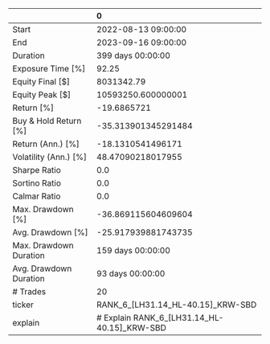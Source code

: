 |                        | 0                                           |
|:-----------------------|:--------------------------------------------|
| Start                  | 2022-08-13 09:00:00                         |
| End                    | 2023-09-16 09:00:00                         |
| Duration               | 399 days 00:00:00                           |
| Exposure Time [%]      | 92.25                                       |
| Equity Final [$]       | 8031342.79                                  |
| Equity Peak [$]        | 10593250.600000001                          |
| Return [%]             | -19.6865721                                 |
| Buy & Hold Return [%]  | -35.313901345291484                         |
| Return (Ann.) [%]      | -18.1310541496171                           |
| Volatility (Ann.) [%]  | 48.47090218017955                           |
| Sharpe Ratio           | 0.0                                         |
| Sortino Ratio          | 0.0                                         |
| Calmar Ratio           | 0.0                                         |
| Max. Drawdown [%]      | -36.869115604609604                         |
| Avg. Drawdown [%]      | -25.917939881743735                         |
| Max. Drawdown Duration | 159 days 00:00:00                           |
| Avg. Drawdown Duration | 93 days 00:00:00                            |
| # Trades               | 20                                          |
| ticker                 | RANK_6_[LH31.14_HL-40.15]_KRW-SBD           |
| explain                | # Explain RANK_6_[LH31.14_HL-40.15]_KRW-SBD |